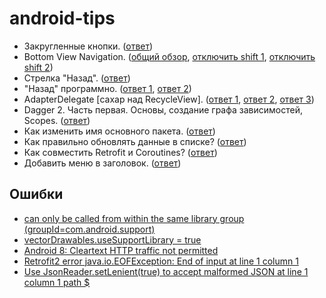# android-tips

* Закругленные кнопки. ([ответ](https://medium.com/@inibukanadit/androidstarter-1-i-want-a-round-button-636bc5553d6d))
* Bottom View Navigation. ([общий обзор](https://android.jlelse.eu/ultimate-guide-to-bottom-navigation-on-android-75e4efb8105f), [отключить shift 1](https://gist.github.com/aboutgaurav/7bc06bde7822502e51a06f9410dfd3e2), [отключить shift 2](http://qaru.site/questions/59984/how-to-disable-bottomnavigationview-shift-mode))
* Стрелка "Назад". ([ответ](https://stackoverflow.com/questions/26651602/display-back-arrow-on-toolbar))
* "Назад" программно. ([ответ 1](https://stackoverflow.com/questions/10863572/programmatically-go-back-to-the-previous-fragment-in-the-backstack), [ответ 2](https://stackoverflow.com/questions/34803872/android-back-button-navigate-to-specific-fragment))
* AdapterDelegate [сахар над RecycleView]. ([ответ 1](https://github.com/sockeqwe/AdapterDelegates), [ответ 2](https://android.jlelse.eu/android-dtt-19-adapter-delegates-6003349f2120), [ответ 3](https://android.jlelse.eu/keddit-part-4-recyclerview-delegate-adapters-data-classes-with-kotlin-9248f44327f7))
* Dagger 2. Часть первая. Основы, создание графа зависимостей, Scopes. ([ответ](https://habr.com/post/279125/))
* Как изменить имя основного пакета. ([ответ](https://stackoverflow.com/questions/16804093/android-studio-rename-package))
* Как правильно обновлять данные в списке? ([ответ](https://startandroid.ru/ru/blog/504-primer-ispolzovanija-android-diffutil.html))
* Как совместить Retrofit и Coroutines? ([ответ](https://medium.com/exploring-android/android-networking-with-coroutines-and-retrofit-a2f20dd40a83))
* Добавить меню в заголовок. ([ответ](https://devcolibri.com/unit/%D1%83%D1%80%D0%BE%D0%BA-11-%D1%80%D0%B0%D0%B1%D0%BE%D1%82%D0%B0-%D1%81-toolbar-%D0%B8-menu-%D0%BD%D0%B0-%D0%BF%D1%80%D0%B8%D0%BC%D0%B5%D1%80%D0%B5-userinfoactivity/))


## Ошибки

* [can only be called from within the same library group (groupId=com.android.support)](https://stackoverflow.com/questions/41150995/appcompatactivity-oncreate-can-only-be-called-from-within-the-same-library-group)
* [vectorDrawables.useSupportLibrary = true](https://medium.com/@imrankst1221/vector-drawable-is-the-best-practices-for-android-development-with-kotlin-9e8cf54372d5)
* [Android 8: Cleartext HTTP traffic not permitted](https://stackoverflow.com/questions/45940861/android-8-cleartext-http-traffic-not-permitted)
* [Retrofit2 error java.io.EOFException: End of input at line 1 column 1](https://stackoverflow.com/questions/35744795/retrofit2-error-java-io-eofexception-end-of-input-at-line-1-column-1)
* [Use JsonReader.setLenient(true) to accept malformed JSON at line 1 column 1 path $](https://stackoverflow.com/questions/39918814/use-jsonreader-setlenienttrue-to-accept-malformed-json-at-line-1-column-1-path)
